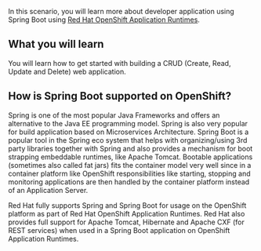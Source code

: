 In this scenario, you will learn more about developer application using Spring Boot using [Red Hat OpenShift Application Runtimes](https://developers.redhat.com/products/rhoar).


## What you will learn
You will learn how to get started with building a CRUD (Create, Read, Update and Delete) web application.

## How is Spring Boot supported on OpenShift?

Spring is one of the most popular Java Frameworks and offers an alternative to the Java EE programming model. Spring is also very popular for build application based on Microservices Architecture. Spring Boot is a popular tool in the Spring eco system that helps with organizing/using 3rd party libraries together with Spring and also provides a mechanism for boot strapping embeddable runtimes, like Apache Tomcat. Bootable applications (sometimes also called fat jars) fits the container model very well since in a container platform like OpenShift responsibilities like starting, stopping and monitoring applications are then handled by the container platform instead of an Application Server.

Red Hat fully supports Spring and Spring Boot for usage on the OpenShift platform as part of Red Hat OpenShift Application Runtimes. Red Hat also provides full support for Apache Tomcat, Hibernate and Apache CXF (for REST services) when used in a Spring Boot application on OpenShift Application Runtimes.
